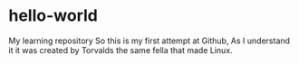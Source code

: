 # hello-world
My learning repository
So this is my first attempt at Github, As I understand it it was created by Torvalds the same fella that made Linux.

